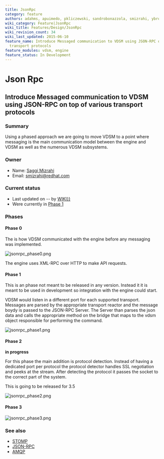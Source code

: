 ```yaml
---
title: JsonRpc
category: feature
authors: adahms, apuimedo, pkliczewski, sandrobonazzola, smizrahi, ybronhei
wiki_category: Feature|JsonRpc
wiki_title: Features/Design/JsonRpc
wiki_revision_count: 34
wiki_last_updated: 2015-06-10
feature_name: Introduce Messaged communication to VDSM using JSON-RPC on top of various
  transport protocols
feature_modules: vdsm, engine
feature_status: In Development
---
```


# Json Rpc

## Introduce Messaged communication to VDSM using JSON-RPC on top of various transport protocols

### Summary

Using a phased approach we are going to move VDSM to a point where messaging is the main communication model between the engine and VDSM as well as the numerous VDSM subsystems.

### Owner

*   Name: [ Saggi Mizrahi](User:smizrahi)
*   Email: <smizrahi@redhat.com>

### Current status

*   Last updated on -- by [ WIKI}}](User:{{urlencode:{{REVISIONUSER}})
*   Were currently in [Phase 1](#Phase_1)

### Phases

#### Phase 0

The is how VDSM communicated with the engine before any messaging was implemented.

![](jsonrpc_phase0.png "jsonrpc_phase0.png")

The engine uses XML-RPC over HTTP to make API requests.

#### Phase 1

This is an phase not meant to be released in any version. Instead it it is meant to be used in development so integration with the engine could start.

VDSM would listen in a different port for each supported transport. Messages are parsed by the appropriate transport reactor and the message boydy is passed to the JSON-RPC Server. The Server than parses the json data and calls the appropriate method on the bridge that maps to the vdsm object responsible for performing the command.

![](jsonrpc_phase1.png "jsonrpc_phase1.png")

#### Phase 2

**in progress**

For this phase the main addition is protocol detection. Instead of having a dedicated port per protocol the protocol detector handles SSL negotiation and peeks at the stream. After detecting the protocol it passes the socket to the correct part of the system.

This is going to be released for 3.5

![](jsonrpc_phase2.png "jsonrpc_phase2.png")

#### Phase 3

![](jsonrpc_phase3.png "jsonrpc_phase3.png")

### See also

*   [STOMP](http://stomp.github.io)
*   [JSON-RPC](http://www.jsonrpc.org/)
*   [AMQP](http://www.amqp.org/)
